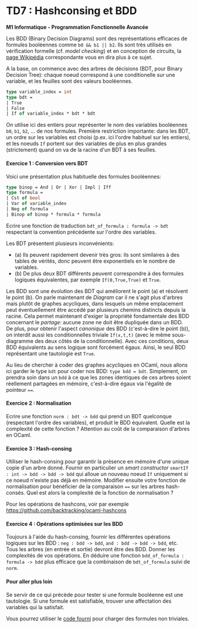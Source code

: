 TD7 : Hashconsing et BDD
========================

**M1 Informatique - Programmation Fonctionnelle Avancée**

Les BDD (Binary Decision Diagrams) sont des représentations efficaces de formules booléennes comme `b0 && b1 || b2`. Ils sont très utilisés en vérification formelle (cf. *model checking*) et en conception de circuits, la [page Wikipédia](https://en.wikipedia.org/wiki/Binary_decision_diagram) correspondante vous en dira plus à ce sujet.

A la base, on commence avec des arbres de décisions (BDT, pour Binary Decision Tree): chaque noeud correspond à une conditionelle sur une variable, et les feuilles sont des valeurs booléennes.

```ocaml
type variable_index = int
type bdt =
| True
| False
| If of variable_index * bdt * bdt
```

On utilise ici des entiers pour représenter le nom des variables booléennes `b0`, `b1`, `b2`, ... de nos formules. Première restriction importante: dans les BDT, un ordre sur les variables est choisi (p.ex. ici l'ordre habituel sur les entiers), et les noeuds `If` portent sur des variables de plus en plus grandes (strictement) quand on va de la racine d'un BDT à ses feuilles.

#### Exercice 1 : Conversion vers BDT

Voici une présentation plus habituelle des formules booléennes:

```ocaml
type binop = And | Or | Xor | Impl | Iff
type formula =
| Cst of bool
| Var of variable_index
| Neg of formula
| Binop of binop * formula * formula
```

Ecrire une fonction de traduction `bdt_of_formula : formula -> bdt` respectant la convention précédente sur l'ordre des variables.


Les BDT présentent plusieurs inconvénients:

  - (a) Ils peuvent rapidement devenir très gros: ils sont similaires à des tables de vérités, donc peuvent être exponentiels en le nombre de variables.
  - (b) De plus deux BDT différents peuvent correspondre à des formules logiques équivalentes, par exemple `If(0,True,True)` et `True`.

Les BDD sont une évolution des BDT qui améliorent le point (a) et résolvent le point (b). On parle maintenant de *Diagram* car il ne s'agit plus d'arbres mais plutôt de graphes acycliques, dans lesquels un même emplacement peut éventuellement être accédé par plusieurs chemins distincts depuis la racine. Cela permet maintenant d'exiger la propriété fondamentale des BDD concernant le *partage*: aucune zone ne doit être dupliquée dans un BDD. De plus, pour obtenir l'aspect *canonique* des BDD (c'est-à-dire le point (b)), on interdit aussi les conditionnelles triviale `If(x,t,t)` (avec le même sous-diagramme des deux côtés de la conditionnelle). Avec ces conditions, deux BDD équivalents au sens logique sont forcément égaux. Ainsi, le seul BDD représentant une tautologie est `True`.

Au lieu de chercher à coder des graphes acycliques en OCaml, nous allons ici garder le type `bdt` pour coder nos BDD: `type bdd = bdt`. Simplement, on prendra soin dans un `bdd` à ce que les zones identiques de ces arbres soient réellement partagées en mémoire, c'est-à-dire égaux via l'égalité de pointeur `==`.

#### Exercice 2 : Normalisation

Ecrire une fonction `norm : bdt -> bdd` qui prend un BDT quelconque (respectant l'ordre des variables), et produit le BDD équivalent. Quelle est la complexité de cette fonction ? Attention au coût de la comparaison d'arbres en OCaml.

#### Exercice 3 : Hash-consing

Utiliser le hash-consing pour garantir la présence en mémoire d'une unique copie d'un arbre donné. Fournir en particulier un *smart constructor* `smartIf : int -> bdd -> bdd -> bdd` qui alloue un nouveau noeud `If` uniquement si ce noeud n'existe pas déjà en mémoire. Modifier ensuite votre fonction de normalisation pour bénéficier de la comparaison `==` sur les arbres hash-consés. Quel est alors la complexité de la fonction de normalisation ?

Pour les opérations de hashcons, voir par exemple https://github.com/backtracking/ocaml-hashcons

#### Exercice 4 : Opérations optimisées sur les BDD

Toujours à l'aide du hash-consing, fournir les différentes opérations logiques sur les BDD :  `neg : bdd -> bdd`, `and : bdd -> bdd -> bdd`, etc. Tous les arbres (en entrée et sortie) devront être des BDD. Donner les complexités de vos opérations. En déduire une fonction `bdd_of_formula : formula -> bdd` plus efficace que la combinaison de `bdt_of_formula` suivi de `norm`.

#### Pour aller plus loin

Se servir de ce qui précède pour tester si une formule booléenne est une tautologie. Si une formule est satisfiable, trouver une affectation des variables qui la satisfait.

Vous pourrez utiliser le [code fourni](code) pour charger des formules non triviales.
